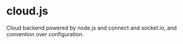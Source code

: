 cloud.js
========

Cloud backend powered by node.js and connect and socket.io, and convention
over configuration.

